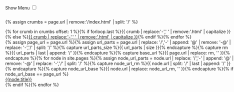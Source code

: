 ---
---

<html lang="en"><head>
	<meta charset="UTF-8">
	<title>CSS Only Navigation Menu</title>
	<meta name="viewport" content="width=device-width, initial-scale=1">
	<style>/*Strip the ul of padding and list styling*/
ul {
	list-style-type:none;
	margin:0;
	padding:0;
	position: absolute;
}

/*Create a horizontal list with spacing*/
li {
	display:inline-block;
	float: left;
	margin-right: 1px;
}

/*Style for menu links*/
li a {
	display:block;
	min-width:140px;
	height: 50px;
	text-align: center;
	line-height: 50px;
	font-family: "Helvetica Neue", Helvetica, Arial, sans-serif;
	color: #fff;
	background: #2f3036;
	text-decoration: none;
}

/*Hover state for top level links*/
li:hover a {
	background: #19c589;
}

/*Style for dropdown links*/
li:hover ul a {
	background: #f3f3f3;
	color: #2f3036;
	height: 40px;
	line-height: 40px;
}

/*Hover state for dropdown links*/
li:hover ul a:hover {
	background: #19c589;
	color: #fff;
}

/*Hide dropdown links until they are needed*/
li ul {
	display: none;
}

/*Make dropdown links vertical*/
li ul li {
	display: block;
	float: none;
}

/*Prevent text wrapping*/
li ul li a {
	width: auto;
	min-width: 100px;
	padding: 0 20px;
}

/*Display the dropdown on hover*/
ul li a:hover + .hidden, .hidden:hover {
	display: block;
}

/*Style 'show menu' label button and hide it by default*/
.show-menu {
	font-family: "Helvetica Neue", Helvetica, Arial, sans-serif;
	text-decoration: none;
	color: #fff;
	background: #19c589;
	text-align: center;
	padding: 10px 0;
	display: none;
}

/*Hide checkbox*/
input[type=checkbox]{
    display: none;
    -webkit-appearance: none;
}

/*Show menu when invisible checkbox is checked*/
input[type=checkbox]:checked ~ #menu{
    display: block;
}


/*Responsive Styles*/

@media screen and (max-width : 760px){
	/*Make dropdown links appear inline*/
	ul {
		position: static;
		display: none;
	}
	/*Create vertical spacing*/
	li {
		margin-bottom: 1px;
	}
	/*Make all menu links full width*/
	ul li, li a {
		width: 100%;
	}
	/*Display 'show menu' link*/
	.show-menu {
		display:block;
	}
}

</style>

</head>


<body>

<label for="show-menu" class="show-menu">Show Menu</label>
<input type="checkbox" id="show-menu" role="button">

<ul id="menu">

{% assign crumbs = page.url | remove:'/index.html' | split: '/' %}

<li>{%
for crumb in crumbs offset: 1 %}{%
if forloop.last %}<a>{{ crumb | replace:'-',' ' | remove:'.html' | capitalize }}</a>{% 
else %}<a href="{% assign crumb_limit = forloop.index | plus: 1 %}{% for crumb in crumbs limit: crumb_limit %}{{ crumb | append: '/' }}{% endfor %}">{{ crumb | replace:'-',' ' | remove:'.html' | capitalize }}</a>{% 
endif %}{%
endfor %}

<ul class="hidden">{% 
assign page_url = page.url %}{% 
assign url_parts = page.url | replace: '/','-' | append: '@' | remove: '-@' | replace: '-','/' | split: '/' %}{% 
capture url_parts_size %}{{ url_parts | size }}{% endcapture %}{% 
capture rm %}{{ url_parts | last | append: '/' }}{% endcapture %}{% 
capture base_url %}{{ page.url | replace: rm, '' }}{% endcapture %}{% 
for node in site.pages %}{%
assign node_url_parts = node.url | replace: '/','-' | append: '@' | remove: '-@' | replace: '-','/' | split: '/' %}{% capture node_url_rm %}{{ node.url | split: '/' | last | append: '/' }}{% endcapture %}{% 
capture node_url_base %}{{ node.url | replace: node_url_rm, '' }}{% endcapture %}{% 
if node_url_base == page_url %}<li><a href="{{node.url}}">{{node.title}}</a></li>{% endif %}{%
endfor %}
</ul>
</ul>
</body>
</html>
